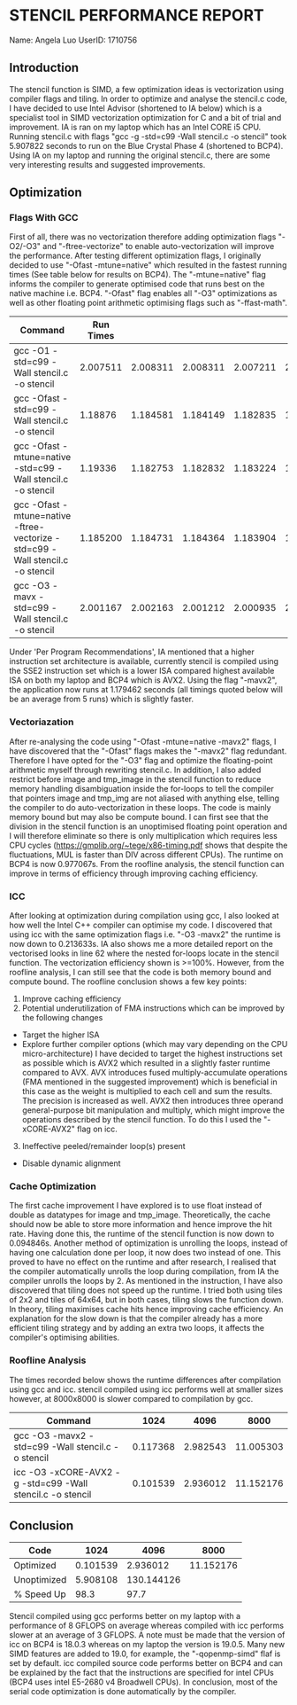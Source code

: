 # STENCIL PERFORMANCE REPORT
Name: Angela Luo  UserID: 1710756

## Introduction

The stencil function is SIMD, a few optimization ideas is vectorization using compiler flags and tiling. In order to optimize and analyse the stencil.c code, I have decided to use Intel Advisor (shortened to IA below) which is a specialist tool in SIMD vectorization optimization for C and a bit of trial and improvement. IA is ran on my laptop which has an Intel CORE i5 CPU. Running stencil.c with flags "gcc -g -std=c99 -Wall stencil.c -o stencil" took 5.907822 seconds to run on the Blue Crystal Phase 4 (shortened to BCP4). Using IA on my laptop and running the original stencil.c, there are some very interesting results and suggested improvements.

## Optimization

### Flags With GCC

First of all, there was no vectorization therefore adding optimization flags "-O2/-O3" and "-ftree-vectorize" to enable auto-vectorization will improve the performance. After testing different optimization flags, I originally decided to use "-Ofast -mtune=native" which resulted in the fastest running times (See table below for results on BCP4). The "-mtune=native" flag informs the compiler to generate optimised code that runs best on the native machine i.e. BCP4. "-Ofast" flag enables all "-O3" optimizations as well as other floating point arithmetic optimising flags such as "-ffast-math".

| Command                                                                       | Run Times|          |          |          |          |
|-------------------------------------------------------------------------------|----------|----------|----------|----------|----------|
| gcc -O1 -std=c99 -Wall stencil.c -o stencil                                   | 2.007511 | 2.008311 | 2.008311 | 2.007211 | 2.007165 |
| gcc -Ofast -std=c99 -Wall stencil.c -o stencil                                | 1.18876  | 1.184581 | 1.184149 | 1.182835 | 1.18481  |
| gcc -Ofast -mtune=native -std=c99 -Wall stencil.c -o stencil                  | 1.19336  | 1.182753 | 1.182832 | 1.183224 | 1.182768 |
| gcc -Ofast -mtune=native -ftree-vectorize -std=c99 -Wall stencil.c -o stencil | 1.185200 | 1.184731 | 1.184364 | 1.183904 | 1.185018 |
| gcc -O3 -mavx -std=c99 -Wall stencil.c -o stencil                             | 2.001167 | 2.002163 | 2.001212 | 2.000935 | 2.001176 |

Under 'Per Program Recommendations', IA mentioned that a higher instruction set architecture is available, currently stencil is compiled using the SSE2 instruction set which is a lower ISA compared highest available ISA on both my laptop and BCP4 which is AVX2. Using the flag "-mavx2", the application now runs at 1.179462 seconds (all timings quoted below will be an average from 5 runs) which is slightly faster.

### Vectoriazation

After re-analysing the code using "-Ofast -mtune=native -mavx2" flags, I have discovered that the "-Ofast" flags makes the "-mavx2" flag redundant. Therefore I have opted for the "-O3" flag and optimize the floating-point arithmetic myself through rewriting stencil.c. In addition, I also added restrict before image and tmp_image in the stencil function to reduce memory handling disambiguation inside the for-loops to tell the compiler that pointers image and tmp_img are not aliased with anything else, telling the compiler to do auto-vectorization in these loops. The code is mainly memory bound but may also be compute bound. I can first see that the division in the stencil function is an unoptimised floating point operation and I will therefore eliminate so there is only multiplication which requires less CPU cycles (https://gmplib.org/~tege/x86-timing.pdf shows that despite the fluctuations, MUL is faster than DIV across different CPUs). The runtime on BCP4 is now 0.977067s. From the roofline analysis, the stencil function can improve in terms of efficiency through improving caching efficiency.

### ICC

After looking at optimization during compilation using gcc, I also looked at how well the Intel C++ compiler can optimise my code. I discovered that using icc with the same optimization flags i.e. "-O3 -mavx2" the runtime is now down to 0.213633s. IA also shows me a more detailed report on the vectorised looks in line 62 where the nested for-loops locate in the stencil function. The vectorization efficiency shown is >=100%. However, from the roofline analysis, I can still see that the code is both memory bound and compute bound. The roofline conclusion shows a few key points:
1. Improve caching efficiency
2. Potential underutilization of FMA instructions which can be improved by the following changes
- Target the higher ISA
- Explore further compiler options (which may vary depending on the CPU micro-architecture)
 I have decided to target the highest instructions set as possible which is AVX2 which resulted in a slightly faster runtime compared to AVX. AVX introduces fused multiply-accumulate operations (FMA mentioned in the suggested improvement) which is beneficial in this case as the weight is multiplied to each cell and sum the results. The precision is increased as well. AVX2 then introduces three operand general-purpose bit manipulation and multiply, which might improve the operations described by the stencil function. To do this I used the "-xCORE-AVX2" flag on icc.
3. Ineffective peeled/remainder loop(s) present
- Disable dynamic alignment

### Cache Optimization

The first cache improvement I have explored is to use float instead of double as datatypes for image and tmp_image. Theoretically, the cache should now be able to store more information and hence improve the hit rate. Having done this, the runtime of the stencil function is now down to 0.094846s. Another method of optimization is unrolling the loops, instead of having one calculation done per loop, it now does two instead of one. This proved to have no effect on the runtime and after research, I realised that the compiler automatically unrolls the loop during compilation, from IA the compiler unrolls the loops by 2. As mentioned in the instruction, I have also discovered that tiling does not speed up the runtime. I tried both using tiles of 2x2 and tiles of 64x64, but in both cases, tiling slows the function down. In theory, tiling maximises cache hits hence improving cache efficiency. An explanation for the slow down is that the compiler already has a more efficient tiling strategy and by adding an extra two loops, it affects the compiler's optimising abilities.

### Roofline Analysis

The times recorded below shows the runtime differences after compilation using gcc and icc. stencil compiled using icc performs well at smaller sizes however, at 8000x8000 is slower compared to compilation by gcc.

| Command                                                    | 1024     | 4096     | 8000      |
|------------------------------------------------------------|----------|----------|-----------|
| gcc -O3 -mavx2 -std=c99 -Wall stencil.c -o stencil         | 0.117368 | 2.982543 | 11.005303 |
| icc -O3 -xCORE-AVX2 -g -std=c99 -Wall stencil.c -o stencil | 0.101539 | 2.936012 | 11.152176 |

## Conclusion

| Code        | 1024     | 4096       | 8000      |
|-------------|----------|------------|-----------|
| Optimized   | 0.101539 | 2.936012   | 11.152176 |
| Unoptimized | 5.908108 | 130.144126 |           |
| % Speed Up  | 98.3     | 97.7       |           |

Stencil compiled using gcc performs better on my laptop with a performance of 8 GFLOPS on average whereas compiled with icc performs slower at an average of 3 GFLOPS. A note must be made that the version of icc on BCP4 is 18.0.3 whereas on my laptop the version is 19.0.5. Many new SIMD features are added to 19.0, for example, the "-qopenmp-simd" flaf is set by default. icc compiled source code performs better on BCP4 and can be explained by the fact that the instructions are specified for intel CPUs (BCP4 uses intel E5-2680 v4 Broadwell CPUs). In conclusion, most of the serial code optimization is done automatically by the compiler.
